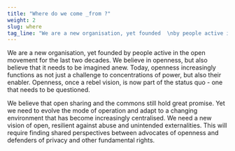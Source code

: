 ```yaml
---
title: "Where do we come _from ?"
weight: 2
slug: where
tag_line: "We are a new organisation, yet founded  \nby people active in the open movement  \nfor the last two decades."
---
```

We are a new organisation, yet founded by people active in the open movement for the last two decades. We believe in openness, but also believe that it needs to be imagined anew. Today, openness increasingly functions as not just a challenge to concentrations of power, but also their enabler. Openness, once a rebel vision, is now part of the status quo - one that needs to be questioned.

We believe that open sharing and the commons still hold great promise. Yet we need to evolve the mode of operation and adapt to  a changing environment that has become increasingly centralised. We need a new vision of open, resilient against abuse and unintended externalities. This will require finding shared perspectives between advocates of openness and defenders of privacy and other fundamental rights.
